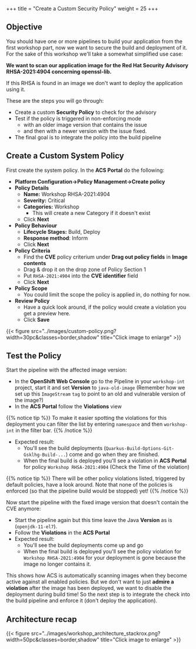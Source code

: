 +++
title = "Create a Custom Security Policy"
weight = 25
+++

## Objective

You should have one or more pipelines to build your application from the first workshop part, now we want to secure the build and deployment of it. For the sake of this workshop we'll take a somewhat simplified use case:

**We want to scan our application image for the Red Hat Security Advisory RHSA-2021:4904 concerning openssl-lib.**

If this RHSA is found in an image we don't want to deploy the application using it.

These are the steps you will go through:

- Create a custom **Security Policy** to check for the advisory
- Test if the policy is triggered in non-enforcing mode
  - with an older image version that contains the issue
  - and then with a newer version with the issue fixed.
- The final goal is to integrate the policy into the build pipeline

## Create a Custom System Policy

First create the system policy. In the **ACS Portal** do the following:

- **Platform Configuration->Policy Management->Create policy**
- **Policy Details**
  - **Name:** Workshop RHSA-2021:4904
  - **Severity:** Critical
  - **Categories:** Workshop
    - This will create a new Category if it doesn't exist
  - Click **Next**
- **Policy Behaviour**
  - **Lifecycle Stages:** Build, Deploy
  - **Response method**: Inform
  - Click **Next**
- **Policy Criteria**
  - Find the **CVE** policy criterium under **Drag out policy fields** in **Image contents**
  - Drag & drop it on the drop zone of Policy Section 1
  - Put `RHSA-2021:4904` into the **CVE identifier** field
  - Click **Next**
- **Policy Scope**
  - You could limit the scope the policy is applied in, do nothing for now.
- **Review Policy**
  - Have a quick look around, if the policy would create a violation you get a preview here.
  - Click **Save**

{{< figure src="../images/custom-policy.png?width=30pc&classes=border,shadow" title="Click image to enlarge" >}}

## Test the Policy

Start the pipeline with the affected image version:

- In the **OpenShift Web Console** go to the Pipeline in your `workshop-int` project, start it and set **Version** to `java-old-image` (Remember how we set up this `ImageStream` `tag` to point to an old and vulnerable version of the image?)
- In the **ACS Portal** follow the **Violations** view

{{% notice tip %}}
To make it easier spotting the violations for this deployment you can filter the list by entering `namespace` and then `workshop-int` in the filter bar.
{{% /notice %}}

- Expected result:
  - You'll see the build deployments (`Quarkus-Build-Options-Git-Gsklhg-Build-...`) come and go when they are finished.
  - When the final build is deployed you'll see a violation in **ACS Portal** for policy `Workshop RHSA-2021:4904` (Check the Time of the violation)

{{% notice tip %}}
There will be other policy violations listed, triggered by default policies, have a look around. Note that none of the policies is enforced (so that the pipeline build would be stopped) yet!
{{% /notice %}}

Now start the pipeline with the fixed image version that doesn't contain the CVE anymore:

- Start the pipeline again but this time leave the Java **Version** as is (`openjdk-11-el7`).
- Follow the **Violations** in the **ACS Portal**
- Expected result:
  - You'll see the build deployments come up and go
  - When the final build is deployed you'll see the policy violation for `Workshop RHSA-2021:4904` for your deployment is gone because the image no longer contains it.

This shows how ACS is automatically scanning images when they become active against all enabled policies. But we don't want to just **admire a violation** after the image has been deployed, we want to disable the deployment during build time! So the next step is to integrate the check into the build pipeline and enforce it (don't deploy the application).

## Architecture recap

{{< figure src="../images/workshop_architecture_stackrox.png?width=50pc&classes=border,shadow" title="Click image to enlarge" >}}


